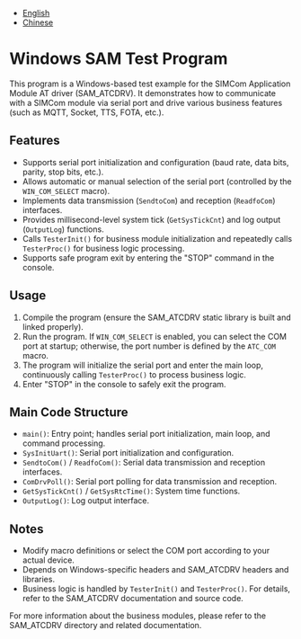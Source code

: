 - [English](README.md)  
- [Chinese](README_cn.md)

# Windows SAM Test Program

This program is a Windows-based test example for the SIMCom Application Module AT driver (SAM_ATCDRV). It demonstrates how to communicate with a SIMCom module via serial port and drive various business features (such as MQTT, Socket, TTS, FOTA, etc.).

## Features

- Supports serial port initialization and configuration (baud rate, data bits, parity, stop bits, etc.).
- Allows automatic or manual selection of the serial port (controlled by the `WIN_COM_SELECT` macro).
- Implements data transmission (`SendtoCom`) and reception (`ReadfoCom`) interfaces.
- Provides millisecond-level system tick (`GetSysTickCnt`) and log output (`OutputLog`) functions.
- Calls `TesterInit()` for business module initialization and repeatedly calls `TesterProc()` for business logic processing.
- Supports safe program exit by entering the "STOP" command in the console.

## Usage

1. Compile the program (ensure the SAM_ATCDRV static library is built and linked properly).
2. Run the program. If `WIN_COM_SELECT` is enabled, you can select the COM port at startup; otherwise, the port number is defined by the `ATC_COM` macro.
3. The program will initialize the serial port and enter the main loop, continuously calling `TesterProc()` to process business logic.
4. Enter "STOP" in the console to safely exit the program.

## Main Code Structure

- `main()`: Entry point; handles serial port initialization, main loop, and command processing.
- `SysInitUart()`: Serial port initialization and configuration.
- `SendtoCom()` / `ReadfoCom()`: Serial data transmission and reception interfaces.
- `ComDrvPoll()`: Serial port polling for data transmission and reception.
- `GetSysTickCnt()` / `GetSysRtcTime()`: System time functions.
- `OutputLog()`: Log output interface.

## Notes

- Modify macro definitions or select the COM port according to your actual device.
- Depends on Windows-specific headers and SAM_ATCDRV headers and libraries.
- Business logic is handled by `TesterInit()` and `TesterProc()`. For details, refer to the SAM_ATCDRV documentation and source code.

For more information about the business modules, please refer to the SAM_ATCDRV directory and related documentation.